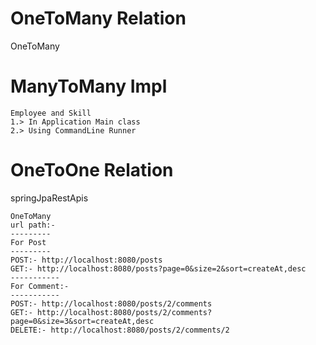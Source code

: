 # OneToMany Relation
OneToMany
# ManyToMany Impl
````
Employee and Skill
1.> In Application Main class
2.> Using CommandLine Runner
````
# OneToOne Relation
 springJpaRestApis
 `````
 OneToMany
 url path:-
 ---------
 For Post
 ---------
 POST:- http://localhost:8080/posts
 GET:- http://localhost:8080/posts?page=0&size=2&sort=createAt,desc
 -----------
 For Comment:-
 -----------
 POST:- http://localhost:8080/posts/2/comments
 GET:- http://localhost:8080/posts/2/comments?page=0&size=3&sort=createAt,desc
 DELETE:- http://localhost:8080/posts/2/comments/2

`````
